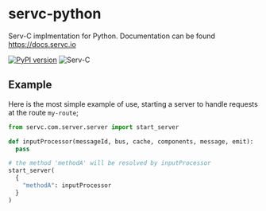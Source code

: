 # servc-python

Serv-C implmentation for Python. Documentation can be found https://docs.servc.io

[![PyPI version](https://badge.fury.io/py/servc.svg)](https://badge.fury.io/py/servc)
![Serv-C](https://git.yusufali.ca/serv-c/servc-python/actions/workflows/servc.yml/badge.svg)

## Example

Here is the most simple example of use, starting a server to handle requests at the route `my-route`;

```python
from servc.com.server.server import start_server

def inputProcessor(messageId, bus, cache, components, message, emit):
  pass

# the method 'methodA' will be resolved by inputProcessor
start_server(
  {
    "methodA": inputProcessor
  }
)
```
